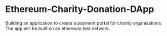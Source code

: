 # Ethereum-Charity-Donation-DApp
Building an application to create a payment portal for charity organisations. The app will be built on an ethereum test network.
